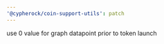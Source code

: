 ```yaml
---
'@cypherock/coin-support-utils': patch
---
```


use 0 value for graph datapoint prior to token launch
